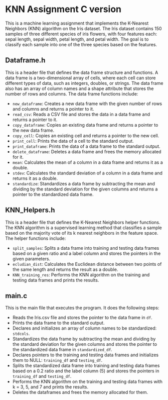 # KNN Assignment C version

This is a machine learning assignment that implements the K-Nearest Neighbors (KNN) algorithm on the Iris dataset. The Iris dataset contains 150 samples of three different species of iris flowers, with four features each: sepal length, sepal width, petal length, and petal width. The goal is to classify each sample into one of the three species based on the features.

## Dataframe.h

This is a header file that defines the data frame structure and functions. A data frame is a two-dimensional array of cells, where each cell can store different types of data, such as integers, doubles, or strings. The data frame also has an array of column names and a shape attribute that stores the number of rows and columns. The data frame functions include:

- `new_dataframe`: Creates a new data frame with the given number of rows and columns and returns a pointer to it.
- `read_csv`: Reads a CSV file and stores the data in a data frame and returns a pointer to it.
- `copy_dataframe`: Copies an existing data frame and returns a pointer to the new data frame.
- `copy_cell`: Copies an existing cell and returns a pointer to the new cell.
- `print_cell`: Prints the data of a cell to the standard output.
- `print_dataframe`: Prints the data of a data frame to the standard output.
- `delete_dataframe`: Deletes a data frame and frees the memory allocated for it.
- `mean`: Calculates the mean of a column in a data frame and returns it as a double.
- `stdev`: Calculates the standard deviation of a column in a data frame and returns it as a double.
- `standardize`: Standardizes a data frame by subtracting the mean and dividing by the standard deviation for the given columns and returns a pointer to the standardized data frame.

## KNN_Helpers.h

This is a header file that defines the K-Nearest Neighbors helper functions. The KNN algorithm is a supervised learning method that classifies a sample based on the majority vote of its k nearest neighbors in the feature space. The helper functions include:

- `split_samples`: Splits a data frame into training and testing data frames based on a given ratio and a label column and stores the pointers in the given parameters.
- `ecludian_dist`: Calculates the Euclidean distance between two points of the same length and returns the result as a double.
- `KNN_training_res`: Performs the KNN algorithm on the training and testing data frames and prints the results.

## main.c

This is the main file that executes the program. It does the following steps:

- Reads the Iris.csv file and stores the pointer to the data frame in `df`.
- Prints the data frame to the standard output.
- Declares and initializes an array of column names to be standardized: `stdcols`.
- Standardizes the data frame by subtracting the mean and dividing by the standard deviation for the given columns and stores the pointer to the standardized data frame in `standardized_df`.
- Declares pointers to the training and testing data frames and initializes them to NULL: `training_df` and `testing_df`.
- Splits the standardized data frame into training and testing data frames based on a 0.2 ratio and the label column (5) and stores the pointers in `training_df` and `testing_df`.
- Performs the KNN algorithm on the training and testing data frames with k = 3, 5, and 7 and prints the results.
- Deletes the dataframes and frees the memory allocated for them.
